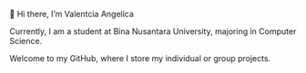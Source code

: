 👋 Hi there, I’m Valentcia Angelica

Currently, I am a student at Bina Nusantara University, majoring in Computer Science.

Welcome to my GitHub, where I store my individual or group projects.


<!---
valentcia-angelica/valentcia-angelica is a ✨ special ✨ repository because its `README.md` (this file) appears on your GitHub profile.
You can click the Preview link to take a look at your changes.
--->
